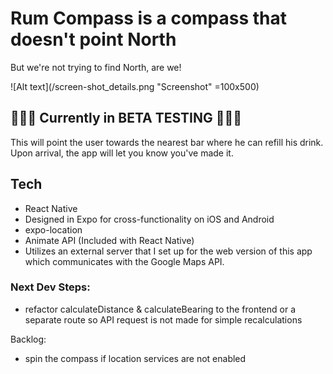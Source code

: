 # Rum Compass is a compass that doesn't point North

But we're not trying to find North, are we!

![Alt text](/screen-shot_details.png "Screenshot" =100x500)

## 🧪🧪🧪 Currently in BETA TESTING 🧪🧪🧪
This will point the user towards the nearest bar where he can refill his drink.
Upon arrival, the app will let you know you've made it.

## Tech

- React Native
- Designed in Expo for cross-functionality on iOS and Android
- expo-location
- Animate API (Included with React Native)
- Utilizes an external server that I set up for the web version of this app which communicates with the Google Maps API.

### Next Dev Steps:

- refactor calculateDistance & calculateBearing to the frontend or a separate route so API request is not made for simple recalculations

Backlog:
- spin the compass if location services are not enabled